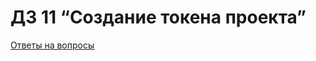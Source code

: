# ДЗ 11 “Создание токена проекта”

[Ответы на вопросы](https://docs.google.com/document/d/1_hpiFPEwdfdbzP1bLRlUQaeGD-oAHKzsOQ2gBfJtlOA/edit?usp=sharing)
